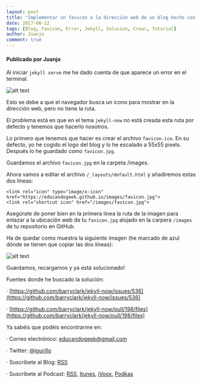 ```yaml
---
layout: post
title: "Implementar un favicon a la dirección web de un blog hecho con plantilla jekyll-now"
date: 2017-06-12
tags: [Blog, Favicon, Error, Jekyll, Solucion, Crear, Tutorial]
author: Juanjo
comment: true
---
```


#### Publicado por Juanjo

Al iniciar `jekyll serve` me he dado cuenta de que aparece un error en el terminal.

![alt text](https://archive.org/download/ErrorFavicon/error%20favicon.jpg)

Esto se debe a que el navegador busca un icono para mostrar en la dirección web, pero no tiene la ruta.

El problema está en que en el tema `jekyll-now` no está creada esta ruta por defecto y tenemos que hacerlo nosotros.

Lo primero que tenemos que hacer es crear el archivo `favicon.ico`. En su defecto, yo he cogido el logo del blog y lo he escalado a 55x55 pixels. Después lo he guardado como `favicon.jpg`.

Guardamos el archivo `favicon.jpg` en la carpeta /images.

Ahora vamos a editar el archivo `/_layouts/default.html` y añadiremos estas dos líneas:


```
<link rel="icon" type="image/x-icon" href="https://educandogeek.github.io/images/favicon.jpg">
<link rel="shortcut icon" href="/images/favicon.jpg">
```
Asegúrate de poner bien en la primera linea la ruta de la imagen para enlazar a la ubicación web de tu `favicon.jpg` alojado en la carpera `/images` de tu repositorio en GitHub.

Ha de quedar como muestra la siguiente imagen (he marcado de azul dónde se tienen que copiar las dos líneas):

![alt text](https://archive.org/download/FaviconSolucionDefinitiva/favicon%20solucion%20definitiva.png)

Guardamos, recargamos y ya está solucionado!

Fuentes donde he buscado la solución:

· [https://github.com/barryclark/jekyll-now/issues/536](https://github.com/barryclark/jekyll-now/issues/536)

· [https://github.com/barryclark/jekyll-now/pull/198/files](https://github.com/barryclark/jekyll-now/pull/198/files)

Ya sabéis que podéis encontrarme en:

· Correo electrónico: [educandogeek@gmail.com](mailto:educandogeek@gmail.com)

· Twitter: [@jgurillo](https://twitter.com/jgurillo)

· Suscríbete al Blog: [RSS](http://feeds.feedburner.com/educandogeekblog)

· Suscríbete al Podcast: [RSS](http://feeds.feedburner.com/educandogeek), [Itunes](https://itunes.apple.com/es/podcast/educando-geek/id1110060146?mt=2), [iVoox](https://www.ivoox.com/podcast-educando-geek_sq_f1289274_1.html), [Podkas](http://www.podkas.com/directorio/educando-geek-de-jgurillo)
